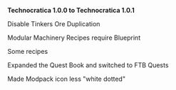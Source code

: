 **Technocratica 1.0.0 to Technocratica 1.0.1**


Disable Tinkers Ore Duplication

Modular Machinery Recipes require Blueprint

Some recipes

Expanded the Quest Book and switched to FTB Quests

Made Modpack icon less "white dotted"

